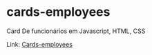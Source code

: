 # cards-employees

Card De funcionários em Javascript, HTML, CSS 

Link: <a href="https://rianwilliam.github.io/cards-employees/"> Cards-employees </a>
